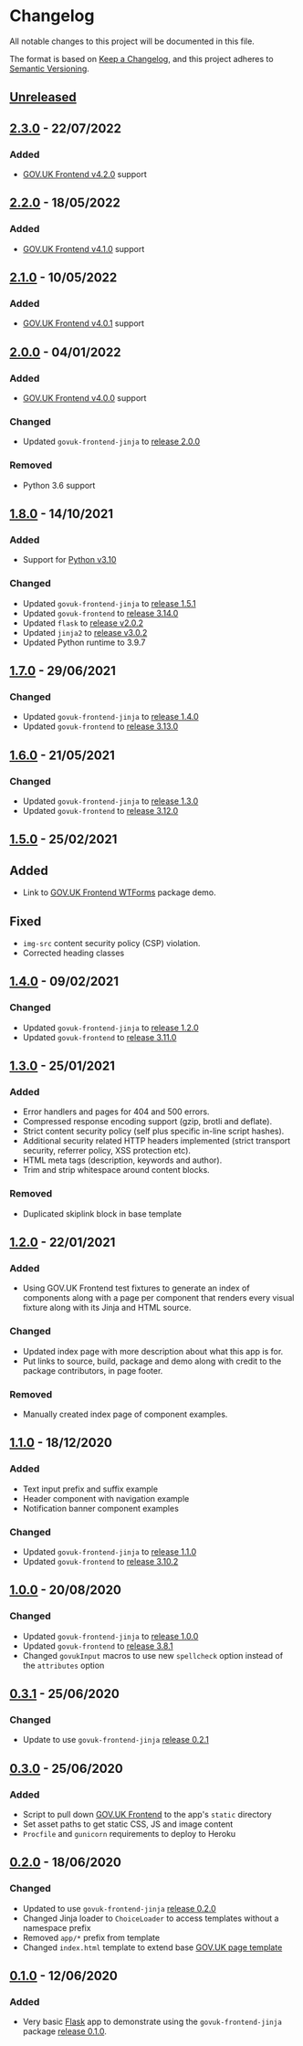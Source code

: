 # Changelog

All notable changes to this project will be documented in this file.

The format is based on [Keep a Changelog](https://keepachangelog.com/en/1.0.0/), and this project adheres to [Semantic Versioning](https://semver.org/spec/v2.0.0.html).

## [Unreleased](https://github.com/LandRegistry/govuk-frontend-jinja-demo/compare/2.3.0...main)

## [2.3.0](https://github.com/LandRegistry/govuk-frontend-jinja-demo/releases/tag/2.3.0) - 22/07/2022

### Added

- [GOV.UK Frontend v4.2.0](https://github.com/alphagov/govuk-frontend/releases/tag/v4.2.0) support

## [2.2.0](https://github.com/LandRegistry/govuk-frontend-jinja-demo/releases/tag/2.2.0) - 18/05/2022

### Added

- [GOV.UK Frontend v4.1.0](https://github.com/alphagov/govuk-frontend/releases/tag/v4.1.0) support

## [2.1.0](https://github.com/LandRegistry/govuk-frontend-jinja-demo/releases/tag/2.1.0) - 10/05/2022

### Added

- [GOV.UK Frontend v4.0.1](https://github.com/alphagov/govuk-frontend/releases/tag/v4.0.1) support

## [2.0.0](https://github.com/LandRegistry/govuk-frontend-jinja-demo/releases/tag/2.0.0) - 04/01/2022

### Added

- [GOV.UK Frontend v4.0.0](https://github.com/alphagov/govuk-frontend/releases/tag/v4.0.0) support

### Changed

- Updated `govuk-frontend-jinja` to [release 2.0.0](https://github.com/LandRegistry/govuk-frontend-jinja/releases/tag/2.0.0)

### Removed

- Python 3.6 support

## [1.8.0](https://github.com/LandRegistry/govuk-frontend-jinja-demo/releases/tag/1.8.0) - 14/10/2021

### Added

- Support for [Python v3.10](https://www.python.org/downloads/release/python-3100/)

### Changed

- Updated `govuk-frontend-jinja` to [release 1.5.1](https://github.com/LandRegistry/govuk-frontend-jinja/releases/tag/1.5.1)
- Updated `govuk-frontend` to [release 3.14.0](https://github.com/alphagov/govuk-frontend/releases/tag/v3.14.0)
- Updated `flask` to [release v2.0.2](https://flask.palletsprojects.com/en/2.0.x/changes/)
- Updated `jinja2` to [release v3.0.2](https://jinja.palletsprojects.com/en/3.0.x/changes/)
- Updated Python runtime to 3.9.7

## [1.7.0](https://github.com/LandRegistry/govuk-frontend-jinja-demo/releases/tag/1.7.0) - 29/06/2021

### Changed

- Updated `govuk-frontend-jinja` to [release 1.4.0](https://github.com/LandRegistry/govuk-frontend-jinja/releases/tag/1.4.0)
- Updated `govuk-frontend` to [release 3.13.0](https://github.com/alphagov/govuk-frontend/releases/tag/v3.13.0)

## [1.6.0](https://github.com/LandRegistry/govuk-frontend-jinja-demo/releases/tag/1.6.0) - 21/05/2021

### Changed

- Updated `govuk-frontend-jinja` to [release 1.3.0](https://github.com/LandRegistry/govuk-frontend-jinja/releases/tag/1.3.0)
- Updated `govuk-frontend` to [release 3.12.0](https://github.com/alphagov/govuk-frontend/releases/tag/v3.12.0)

## [1.5.0](https://github.com/LandRegistry/govuk-frontend-jinja-demo/releases/tag/1.5.0) - 25/02/2021

## Added

- Link to [GOV.UK Frontend WTForms](https://govuk-frontend-wtf.herokuapp.com/) package demo.

## Fixed

- `img-src` content security policy (CSP) violation.
- Corrected heading classes

## [1.4.0](https://github.com/LandRegistry/govuk-frontend-jinja-demo/releases/tag/1.4.0) - 09/02/2021

### Changed

- Updated `govuk-frontend-jinja` to [release 1.2.0](https://github.com/LandRegistry/govuk-frontend-jinja/releases/tag/1.2.0)
- Updated `govuk-frontend` to [release 3.11.0](https://github.com/alphagov/govuk-frontend/releases/tag/v3.11.0)

## [1.3.0](https://github.com/LandRegistry/govuk-frontend-jinja-demo/releases/tag/1.3.0) - 25/01/2021

### Added

- Error handlers and pages for 404 and 500 errors.
- Compressed response encoding support (gzip, brotli and deflate).
- Strict content security policy (self plus specific in-line script hashes).
- Additional security related HTTP headers implemented (strict transport security, referrer policy, XSS protection etc).
- HTML meta tags (description, keywords and author).
- Trim and strip whitespace around content blocks.

### Removed

- Duplicated skiplink block in base template

## [1.2.0](https://github.com/LandRegistry/govuk-frontend-jinja-demo/releases/tag/1.2.0) - 22/01/2021

### Added

- Using GOV.UK Frontend test fixtures to generate an index of components along with a page per component that renders every visual fixture along with its Jinja and HTML source.

### Changed

- Updated index page with more description about what this app is for.
- Put links to source, build, package and demo along with credit to the package contributors, in page footer.

### Removed

- Manually created index page of component examples.

## [1.1.0](https://github.com/LandRegistry/govuk-frontend-jinja-demo/releases/tag/1.1.0) - 18/12/2020

### Added

- Text input prefix and suffix example
- Header component with navigation example
- Notification banner component examples

### Changed

- Updated `govuk-frontend-jinja` to [release 1.1.0](https://github.com/LandRegistry/govuk-frontend-jinja/releases/tag/1.1.0)
- Updated `govuk-frontend` to [release 3.10.2](https://github.com/alphagov/govuk-frontend/releases/tag/v3.10.2)

## [1.0.0](https://github.com/LandRegistry/govuk-frontend-jinja-demo/releases/tag/1.0.0) - 20/08/2020

### Changed

- Updated `govuk-frontend-jinja` to [release 1.0.0](https://github.com/LandRegistry/govuk-frontend-jinja/releases/tag/1.0.0)
- Updated `govuk-frontend` to [release 3.8.1](https://github.com/alphagov/govuk-frontend/releases/tag/v3.8.1)
- Changed `govukInput` macros to use new `spellcheck` option instead of the `attributes` option

## [0.3.1](https://github.com/LandRegistry/govuk-frontend-jinja-demo/releases/tag/0.3.1) - 25/06/2020

### Changed

- Update to use `govuk-frontend-jinja` [release 0.2.1](https://github.com/LandRegistry/govuk-frontend-jinja/releases/tag/0.2.1)

## [0.3.0](https://github.com/LandRegistry/govuk-frontend-jinja-demo/releases/tag/0.3.0) - 25/06/2020

### Added

- Script to pull down [GOV.UK Frontend](https://github.com/alphagov/govuk-frontend/) to the app's `static` directory
- Set asset paths to get static CSS, JS and image content
- `Procfile` and `gunicorn` requirements to deploy to Heroku

## [0.2.0](https://github.com/LandRegistry/govuk-frontend-jinja-demo/releases/tag/0.2.0) - 18/06/2020

### Changed

- Updated to use `govuk-frontend-jinja` [release 0.2.0](https://github.com/LandRegistry/govuk-frontend-jinja/releases/tag/0.2.0)
- Changed Jinja loader to `ChoiceLoader` to access templates without a namespace prefix
- Removed `app/*` prefix from template
- Changed `index.html` template to extend base [GOV.UK page template](https://design-system.service.gov.uk/styles/page-template/)

## [0.1.0](https://github.com/LandRegistry/govuk-frontend-jinja-demo/releases/tag/0.1.0) - 12/06/2020

### Added

- Very basic [Flask](https://flask.palletsprojects.com/) app to demonstrate using the `govuk-frontend-jinja` package [release 0.1.0](https://github.com/LandRegistry/govuk-frontend-jinja/releases/tag/0.1.0).
